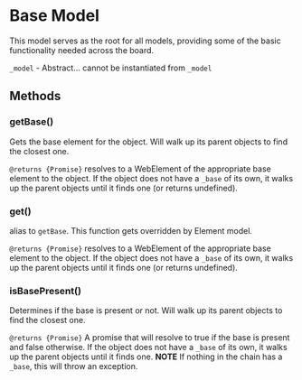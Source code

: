 # Base Model
This model serves as the root for all models, providing some of the basic functionality needed across the board.

`_model` - Abstract... cannot be instantiated from `_model`

## Methods

### getBase()
Gets the base element for the object. Will walk up its parent objects to find the closest one.

`@returns {Promise}` resolves to a WebElement of the appropriate base element to the object. If the object does not have a `_base` of its own, it walks up the parent objects until it finds one (or returns undefined).

### get()
alias to `getBase`. This function gets overridden by Element model.

`@returns {Promise}` resolves to a WebElement of the appropriate base element to the object. If the object does not have a `_base` of its own, it walks up the parent objects until it finds one (or returns undefined).


### isBasePresent()
Determines if the base is present or not. Will walk up its parent objects to find the closest one.

`@returns {Promise}` A promise that will resolve to true if the base is present and false otherwise. If the object does not have a `_base` of its own, it walks up the parent objects until it finds one. **NOTE** If nothing in the chain has a `_base`, this will throw an exception.
